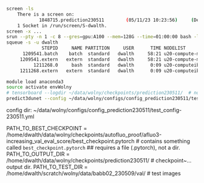```bash
screen -ls
	There is a screen on:
			1848715.prediction230511        (05/11/23 10:23:56)     (Detached)
	1 Socket in /run/screen/S-dwalth.
screen -x ...
srun --pty -n 1 -c 8 --gres=gpu:A100 --mem=128G --time=01:00:00 bash -l
squeue -s -u dwalth
			 STEPID     NAME PARTITION     USER      TIME NODELIST
	  1209541.batch    batch  standard   dwalth     58:21 u20-compute-m2
	 1209541.extern   extern  standard   dwalth     58:21 u20-compute-m2
		  1211268.0     bash  standard   dwalth      0:09 u20-computeibmgpu-vesta20
	 1211268.extern   extern  standard   dwalth      0:09 u20-computeibmgpu-vesta20

module load anaconda3
source activate envWolny
# tensorboard --logdir ~/data/wolny/checkpoints/prediction230511/  # not necessary?
predict3dunet --config ~/data/wolny/configs/config_prediction230511/test_config-230511.yml
```

config dir:
~/data/wolny/configs/config_prediction230511/test_config-230511.yml

PATH_TO_BEST_CHECKPOINT = /home/dwalth/data/wolny/checkpoints/autofluo_proof/afluo3-increasing_val_eval_score/best_checkpoint.pytorch  # contains something called `best_checkpoint.pytorch`
	## requires a file (.pytorch), not a dir.
PATH_TO_OUTPUT_DIR = /home/dwalth/data/wolny/checkpoints/prediction230511/  # checkpoint~... output dir.
PATH_TO_TEST_DIR = /home/dwalth/scratch/wolny/data/babb02_230509/val/  # test images